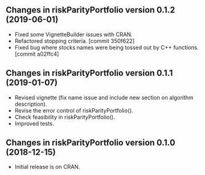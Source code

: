 ## Changes in riskParityPortfolio version 0.1.2 (2019-06-01)

* Fixed some VignetteBuilder issues with CRAN.
* Refactored stopping criteria. [commit 350f622]
* Fixed bug where stocks names were being tossed out by C++ functions. [commit a02ffc4]


## Changes in riskParityPortfolio version 0.1.1 (2019-01-07)

* Revised vignette (fix name issue and include new section on algorithm description).
* Revise the error control of riskParityPortfolio().
* Check feasibility in riskParityPortfolio().
* Improved tests.


## Changes in riskParityPortfolio version 0.1.0 (2018-12-15)

* Initial release is on CRAN.
